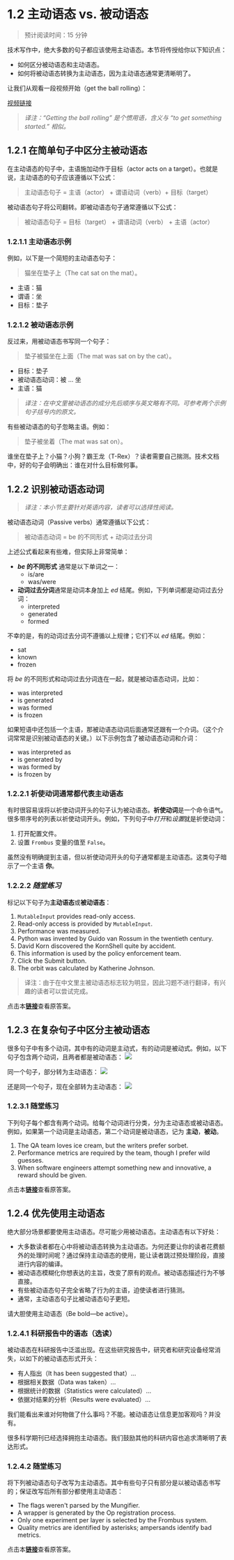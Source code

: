 # 1.2 主动语态 vs. 被动语态
> 预计阅读时间：15 分钟

技术写作中，绝大多数的句子都应该使用主动语态。本节将传授给你以下知识点：
- 如何区分被动语态和主动语态。
- 如何将被动语态转换为主动语态，因为主动语态通常更清晰明了。

让我们从观看一段视频开始（get the ball rolling）：

[视频链接](https://youtu.be/nG6DhoFt938)

> *译注：“Getting the ball rolling” 是个惯用语，含义与 “to get something started.” 相似。*

## 1.2.1 在简单句子中区分主被动语态
在主动语态的句子中，主语施加动作于目标（actor acts on a target）。也就是说，主动语态的句子应该遵循以下公式：
> 主动语态句子 = 主语（actor） + 谓语动词（verb）+ 目标（target）

被动语态句子将公司翻转。即被动语态句子通常遵循以下公式：
> 被动语态句子 = 目标（target） + 谓语动词（verb） + 主语（actor）

### 1.2.1.1 主动语态示例
例如，以下是一个简短的主动语态句子：
> 猫坐在垫子上（The cat sat on the mat）。

- 主语：猫
- 谓语：坐
- 目标：垫子

### 1.2.1.2 被动语态示例
反过来，用被动语态书写同一个句子：
> 垫子被猫坐在上面（The mat was sat on by the cat）。

- 目标：垫子
- 被动语态动词：被 ... 坐
- 主语：猫

> *译注：在中文里被动语态的成分先后顺序与英文略有不同。可参考两个示例句子括号内的原文。*

有些被动语态的句子忽略主语。例如：
> 垫子被坐着（The mat was sat on）。

谁坐在垫子上？小猫？小狗？霸王龙（T-Rex）？读者需要自己揣测。技术文档中，好的句子会明确出：谁在对什么目标做何事。

## 1.2.2 识别被动语态动词
> *译注：本小节主要针对英语内容，读者可以选择性阅读。*

被动语态动词（Passive verbs）通常遵循以下公式：
> 被动语态动词 = be 的不同形式 + 动词过去分词

上述公式看起来有些难，但实际上非常简单：
- ***be* 的不同形式** 通常是以下单词之一：
    - is/are
    - was/were
- **动词过去分词**通常是动词本身加上 *ed* 结尾。例如，下列单词都是动词过去分词：
    - interpreted
    - generated
    - formed

不幸的是，有的动词过去分词不遵循以上规律；它们不以 *ed* 结尾。例如：
- sat
- known
- frozen

将 *be* 的不同形式和动词过去分词连在一起，就是被动语态动词，比如：
- was interpreted
- is generated
- was formed
- is frozen

如果短语中还包括一个主语，那被动语态动词后面通常还跟有一个介词。（这个介词常常是识别被动语态的关键。）以下示例包含了被动语态动词和介词：
- was interpreted as
- is generated by
- was formed by
- is frozen by

### 1.2.2.1 祈使动词通常都代表主动语态
有时很容易误将以祈使动词开头的句子认为被动语态。**祈使动词**是一个命令语气。很多带序号的列表以祈使动词开头。例如，下列句子中*打开*和*设置*就是祈使动词：
1. 打开配置文件。
2. 设置 `Frombus` 变量的值至 `False`。

虽然没有明确提到主语，但以祈使动词开头的句子通常都是主动语态。这类句子暗示了一个主语 **你**。

### 1.2.2.2 *随堂练习*
标记以下句子为**主动语态**或**被动语态**：
1. `MutableInput` provides read-only access.
2. Read-only access is provided by `MutableInput`.
3. Performance was measured.
4. Python was invented by Guido van Rossum in the twentieth century.
5. David Korn discovered the KornShell quite by accident.
6. This information is used by the policy enforcement team.
7. Click the Submit button.
8. The orbit was calculated by Katherine Johnson.

> 译注：由于在中文里主被动语态标志较为明显，因此习题不进行翻译，有兴趣的读者可以尝试完成。

点击本[**链接**](https://developers.google.com/tech-writing/one/active-voice#expandable-1)查看原答案。

## 1.2.3 在复杂句子中区分主被动语态
很多句子中有多个动词，其中有的动词是主动式，有的动词是被动式。例如，以下句子包含两个动词，且两者都是被动语态：
![](https://developers.google.com/tech-writing/one/images/passive-passive.svg)

同一个句子，部分转为主动语态：
![](https://developers.google.com/tech-writing/one/images/active-passive.svg)

还是同一个句子，现在全部转为主动语态：
![](https://developers.google.com/tech-writing/one/images/all-active.svg)

### 1.2.3.1 随堂练习
下列句子每个都含有两个动词。给每个动词进行分类，分为主动语态或被动语态。例如，如果第一个动词是主动语态，第二个动词是被动语态，记为 **主动**，**被动**。
1. The QA team loves ice cream, but the writers prefer sorbet.
2. Performance metrics are required by the team, though I prefer wild guesses.
3. When software engineers attempt something new and innovative, a reward should be given.

点击本[**链接**](https://developers.google.com/tech-writing/one/active-voice#expandable-2)查看原答案。

## 1.2.4 优先使用主动语态
绝大部分场景都要使用主动语态。尽可能少用被动语态。主动语态有以下好处：
- 大多数读者都在心中将被动语态转换为主动语态。为何还要让你的读者花费额外的处理时间呢？通过保持主动语态的使用，能让读者跳过预处理阶段，直接进行内容的编译。
- 被动语态模糊化你想表达的主旨，改变了原有的观点。被动语态描述行为不够直接。
- 有些被动语态句子完全省略了行为的主语，迫使读者进行猜测。
- 通常，主动语态句子比被动语态句子更短。

请大胆使用主动语态（Be bold—be active）。

### 1.2.4.1 科研报告中的语态（选读）
被动语态在科研报告中泛滥出现。在这些研究报告中，研究者和研究设备经常消失，以如下的被动语态形式开头：
- 有人指出（It has been suggested that）...
- 根据相关数据（Data was taken）...
- 根据统计的数据（Statistics were calculated）...
- 依据对结果的分析（Results were evaluated）...

我们能看出来谁对何物做了什么事吗？不能。被动语态让信息更加客观吗？并没有。

很多科学期刊已经选择拥抱主动语态。我们鼓励其他的科研内容也追求清晰明了表达形式。

### 1.2.4.2 随堂练习
将下列被动语态句子改写为主动语态。其中有些句子只有部分是以被动语态书写的；保证改写后所有部分都使用主动语态：
- The flags weren't parsed by the Mungifier.
- A wrapper is generated by the Op registration process.
- Only one experiment per layer is selected by the Frombus system.
- Quality metrics are identified by asterisks; ampersands identify bad metrics.

点击本[**链接**](https://developers.google.com/tech-writing/one/active-voice#expandable-3)查看原答案。
